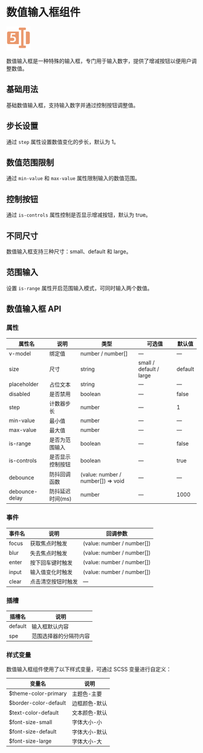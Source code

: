 # 数值输入框组件

![数值输入框组件](/components/input-number.png)

数值输入框是一种特殊的输入框，专门用于输入数字，提供了增减按钮以便用户调整数值。

## 基础用法

基础数值输入框，支持输入数字并通过控制按钮调整值。

<demo component-name="input-number" examples="basic"></demo>

## 步长设置

通过 `step` 属性设置数值变化的步长，默认为 1。

<demo component-name="input-number" examples="step"></demo>

## 数值范围限制

通过 `min-value` 和 `max-value` 属性限制输入的数值范围。

<demo component-name="input-number" examples="range"></demo>

## 控制按钮

通过 `is-controls` 属性控制是否显示增减按钮，默认为 true。

<demo component-name="input-number" examples="controls"></demo>

## 不同尺寸

数值输入框支持三种尺寸：small、default 和 large。

<demo component-name="input-number" examples="size"></demo>

## 范围输入

设置 `is-range` 属性开启范围输入模式，可同时输入两个数值。

<demo component-name="input-number" examples="range-input"></demo>

## 数值输入框 API

### 属性

| 属性名      | 说明                 | 类型                         | 可选值                  | 默认值  |
| ----------- | -------------------- | ---------------------------- | ----------------------- | ------- |
| v-model     | 绑定值               | number / number[]            | —                       | —       |
| size        | 尺寸                 | string                       | small / default / large | default |
| placeholder | 占位文本             | string                       | —                       | —       |
| disabled    | 是否禁用             | boolean                      | —                       | false   |
| step        | 计数器步长           | number                       | —                       | 1       |
| min-value   | 最小值               | number                       | —                       | —       |
| max-value   | 最大值               | number                       | —                       | —       |
| is-range    | 是否为范围输入       | boolean                      | —                       | false   |
| is-controls | 是否显示控制按钮     | boolean                      | —                       | true    |
| debounce    | 防抖回调函数         | (value: number / number[]) => void | —               | —       |
| debounce-delay | 防抖延迟时间(ms)  | number                       | —                       | 1000    |

### 事件

| 事件名 | 说明                 | 回调参数                  |
| ------ | -------------------- | ------------------------- |
| focus  | 获取焦点时触发       | (value: number / number[]) |
| blur   | 失去焦点时触发       | (value: number / number[]) |
| enter  | 按下回车键时触发     | (value: number / number[]) |
| input  | 输入值变化时触发     | (value: number / number[]) |
| clear  | 点击清空按钮时触发   | —                         |

### 插槽

| 插槽名  | 说明                    |
| ------- | ----------------------- |
| default | 输入框默认内容          |
| spe     | 范围选择器的分隔符内容  |

### 样式变量

数值输入框组件使用了以下样式变量，可通过 SCSS 变量进行自定义：

| 变量名                | 说明           |
| --------------------- | -------------- |
| $theme-color-primary  | 主题色-主要    |
| $border-color-default | 边框颜色-默认  |
| $text-color-default   | 文本颜色-默认  |
| $font-size-small      | 字体大小-小    |
| $font-size-default    | 字体大小-默认  |
| $font-size-large      | 字体大小-大    |
